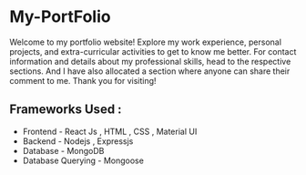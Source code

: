 # My-PortFolio
Welcome to my portfolio website! Explore my work experience, personal projects, and extra-curricular activities to get to know me better. For contact information and details about my professional skills, head to the respective sections. And I have also allocated a section where anyone can share their comment to me.
Thank you for visiting!


## Frameworks Used :
* Frontend - React Js , HTML , CSS , Material UI
* Backend - Nodejs , Expressjs
* Database - MongoDB
* Database Querying - Mongoose
